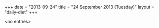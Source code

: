 +++
date = "2013-09-24"
title = "24 September 2013 (Tuesday)"
layout = "daily-diet"
+++


\<no entries\>
